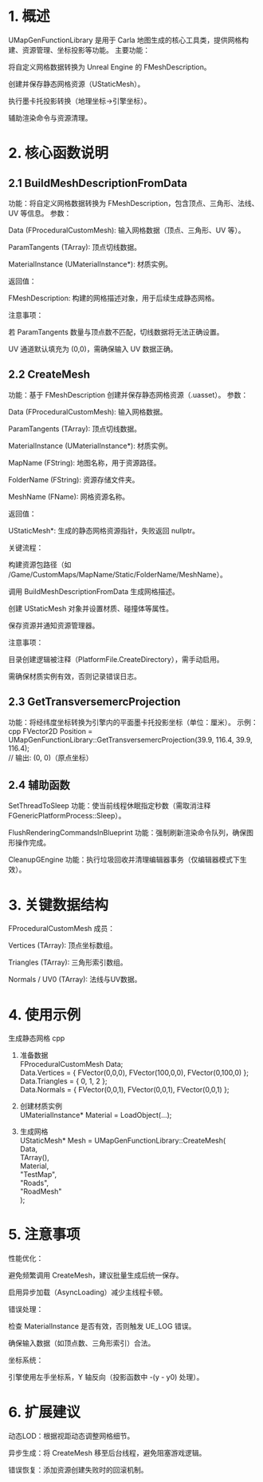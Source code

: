 # 1. 概述
UMapGenFunctionLibrary 是用于 Carla 地图生成的核心工具类，提供网格构建、资源管理、坐标投影等功能。
主要功能：

将自定义网格数据转换为 Unreal Engine 的 FMeshDescription。

创建并保存静态网格资源（UStaticMesh）。

执行墨卡托投影转换（地理坐标→引擎坐标）。

辅助渲染命令与资源清理。

# 2. 核心函数说明
## 2.1 BuildMeshDescriptionFromData
功能：将自定义网格数据转换为 FMeshDescription，包含顶点、三角形、法线、UV 等信息。
参数：

Data (FProceduralCustomMesh): 输入网格数据（顶点、三角形、UV 等）。

ParamTangents (TArray<FProcMeshTangent>): 顶点切线数据。

MaterialInstance (UMaterialInstance*): 材质实例。

返回值：

FMeshDescription: 构建的网格描述对象，用于后续生成静态网格。

注意事项：

若 ParamTangents 数量与顶点数不匹配，切线数据将无法正确设置。

UV 通道默认填充为 (0,0)，需确保输入 UV 数据正确。

## 2.2 CreateMesh
功能：基于 FMeshDescription 创建并保存静态网格资源（.uasset）。
参数：

Data (FProceduralCustomMesh): 输入网格数据。

ParamTangents (TArray<FProcMeshTangent>): 顶点切线数据。

MaterialInstance (UMaterialInstance*): 材质实例。

MapName (FString): 地图名称，用于资源路径。

FolderName (FString): 资源存储文件夹。

MeshName (FName): 网格资源名称。

返回值：

UStaticMesh*: 生成的静态网格资源指针，失败返回 nullptr。

关键流程：

构建资源包路径（如 /Game/CustomMaps/MapName/Static/FolderName/MeshName）。

调用 BuildMeshDescriptionFromData 生成网格描述。

创建 UStaticMesh 对象并设置材质、碰撞体等属性。

保存资源并通知资源管理器。

注意事项：

目录创建逻辑被注释（PlatformFile.CreateDirectory），需手动启用。

需确保材质实例有效，否则记录错误日志。

## 2.3 GetTransversemercProjection
功能：将经纬度坐标转换为引擎内的平面墨卡托投影坐标（单位：厘米）。
示例：
cpp
FVector2D Position = UMapGenFunctionLibrary::GetTransversemercProjection(39.9, 116.4, 39.9, 116.4);  
// 输出: (0, 0)（原点坐标）
## 2.4 辅助函数
SetThreadToSleep
功能：使当前线程休眠指定秒数（需取消注释 FGenericPlatformProcess::Sleep）。

FlushRenderingCommandsInBlueprint
功能：强制刷新渲染命令队列，确保图形操作完成。

CleanupGEngine
功能：执行垃圾回收并清理编辑器事务（仅编辑器模式下生效）。

# 3. 关键数据结构
FProceduralCustomMesh
成员：

Vertices (TArray<FVector>): 顶点坐标数组。

Triangles (TArray<int32>): 三角形索引数组。

Normals / UV0 (TArray<FVector>): 法线与UV数据。

# 4. 使用示例
生成静态网格
cpp
 1. 准备数据   
FProceduralCustomMesh Data;   
Data.Vertices = { FVector(0,0,0), FVector(100,0,0), FVector(0,100,0) };  
Data.Triangles = { 0, 1, 2 };   
Data.Normals = { FVector(0,0,1), FVector(0,0,1), FVector(0,0,1) };   

 2. 创建材质实例    
UMaterialInstance* Material = LoadObject<UMaterialInstance>(...);    

3. 生成网格  
UStaticMesh* Mesh = UMapGenFunctionLibrary::CreateMesh(  
    Data,  
    TArray<FProcMeshTangent>(),  
    Material,  
    "TestMap",  
    "Roads",  
    "RoadMesh"  
);  
# 5. 注意事项
性能优化：

避免频繁调用 CreateMesh，建议批量生成后统一保存。

启用异步加载（AsyncLoading）减少主线程卡顿。

错误处理：

检查 MaterialInstance 是否有效，否则触发 UE_LOG 错误。

确保输入数据（如顶点数、三角形索引）合法。

坐标系统：

引擎使用左手坐标系，Y 轴反向（投影函数中 -(y - y0) 处理）。

# 6. 扩展建议
动态LOD：根据视距动态调整网格细节。

异步生成：将 CreateMesh 移至后台线程，避免阻塞游戏逻辑。 

错误恢复：添加资源创建失败时的回滚机制。 